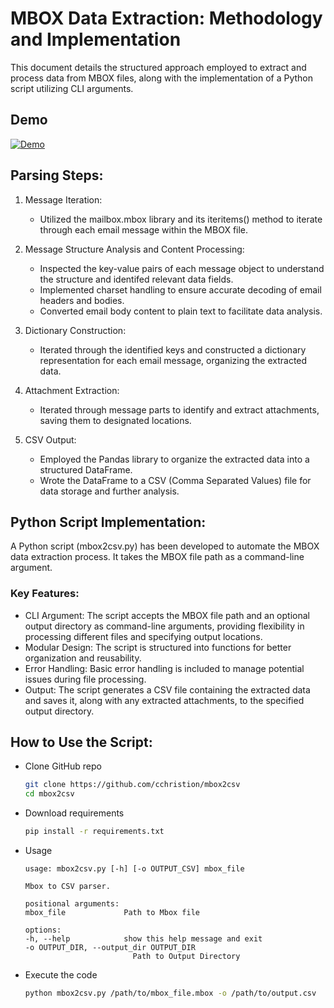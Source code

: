 # MBOX Data Extraction: Methodology and Implementation

This document details the structured approach employed to extract and process data from MBOX files, along with the implementation of a Python script utilizing CLI arguments.

## Demo

[![Demo](https://asciinema.org/a/lSxQy9VU5KUFYXBGRak4SuOQb.svg)](https://asciinema.org/a/lSxQy9VU5KUFYXBGRak4SuOQb)

## Parsing Steps:

1. Message Iteration:

    - Utilized the mailbox.mbox library and its iteritems() method to iterate through each email message within the MBOX file.

2. Message Structure Analysis and Content Processing:

    - Inspected the key-value pairs of each message object to understand the structure and identifed relevant data fields.
    - Implemented charset handling to ensure accurate decoding of email headers and bodies.
    - Converted email body content to plain text to facilitate data analysis.

3. Dictionary Construction:

    - Iterated through the identified keys and constructed a dictionary representation for each email message, organizing the extracted data.

4. Attachment Extraction:

    - Iterated through message parts to identify and extract attachments, saving them to designated locations.

5. CSV Output:

    - Employed the Pandas library to organize the extracted data into a structured DataFrame.
    - Wrote the DataFrame to a CSV (Comma Separated Values) file for data storage and further analysis.

## Python Script Implementation:

A Python script (mbox2csv.py) has been developed to automate the MBOX data extraction process.  It takes the MBOX file path as a command-line argument.

### Key Features:

- CLI Argument: The script accepts the MBOX file path and an optional output directory as command-line arguments, providing flexibility in processing different files and specifying output locations.
- Modular Design: The script is structured into functions for better organization and reusability.
- Error Handling: Basic error handling is included to manage potential issues during file processing.
- Output: The script generates a CSV file containing the extracted data and saves it, along with any extracted attachments, to the specified output directory.


## How to Use the Script:

- Clone GitHub repo

    ```bash
    git clone https://github.com/cchristion/mbox2csv
    cd mbox2csv
    ```
- Download requirements
    ```bash
    pip install -r requirements.txt
    ```
- Usage
    ```
    usage: mbox2csv.py [-h] [-o OUTPUT_CSV] mbox_file

    Mbox to CSV parser.

    positional arguments:
    mbox_file             Path to Mbox file

    options:
    -h, --help            show this help message and exit
    -o OUTPUT_DIR, --output_dir OUTPUT_DIR
                            Path to Output Directory
    ```

- Execute the code
    ```bash
    python mbox2csv.py /path/to/mbox_file.mbox -o /path/to/output.csv
    ```
